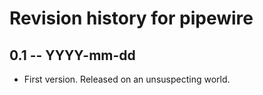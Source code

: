 # Revision history for pipewire

## 0.1 -- YYYY-mm-dd

* First version. Released on an unsuspecting world.
